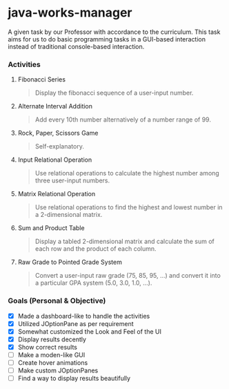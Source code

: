 # java-works-manager

A given task by our Professor with accordance to the curriculum. This task aims for us to do basic programming tasks in a GUI-based interaction instead of traditional console-based interaction.

### Activities
1. Fibonacci Series
    > Display the fibonacci sequence of a user-input number.
2. Alternate Interval Addition
    > Add every 10th number alternatively of a number range of 99.
3. Rock, Paper, Scissors Game
    > Self-explanatory.
4. Input Relational Operation
    > Use relational operations to calculate the highest number among three user-input numbers.
5. Matrix Relational Operation
    > Use relational operations to find the highest and lowest number in a 2-dimensional matrix.
6. Sum and Product Table
    > Display a tabled 2-dimensional matrix and calculate the sum of each row and the product of each column.
7. Raw Grade to Pointed Grade System
    > Convert a user-input raw grade (75, 85, 95, ...) and convert it into a particular GPA system (5.0, 3.0, 1.0, ...).

### Goals (Personal & Objective)
- [x] Made a dashboard-like to handle the activities
- [x] Utilized JOptionPane as per requirement
- [x] Somewhat customized the Look and Feel of the UI
- [x] Display results decently
- [x] Show correct results
- [ ] Make a moden-like GUI
- [ ] Create hover animations
- [ ] Make custom JOptionPanes
- [ ] Find a way to display results beautifully